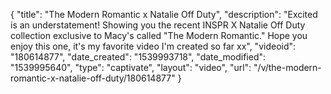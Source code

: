 {
    "title": "The Modern Romantic x Natalie Off Duty",
    "description": "Excited is an understatement! Showing you the recent INSPR X Natalie Off Duty collection exclusive to Macy's called \"The Modern Romantic.\" Hope you enjoy this one, it's my favorite video I'm created so far xx",
    "videoid": "180614877",
    "date_created": "1539993718",
    "date_modified": "1539995640",
    "type": "captivate",
    "layout": "video",
    "url": "\/v\/the-modern-romantic-x-natalie-off-duty\/180614877"
}